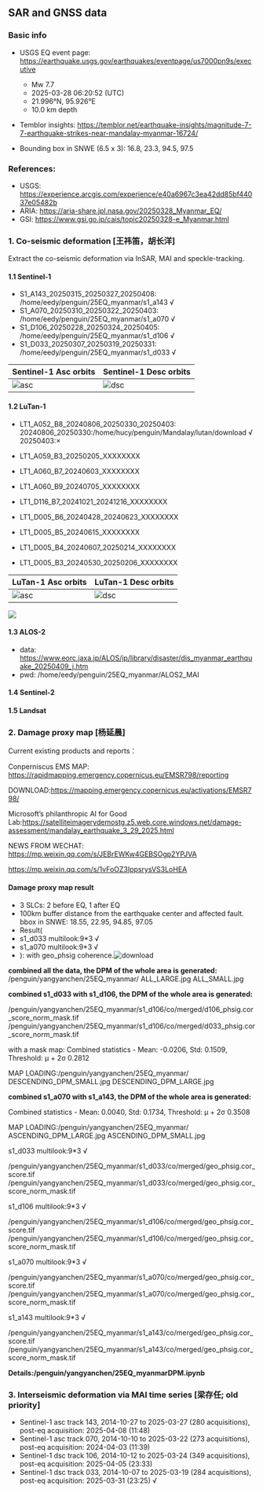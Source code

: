 ## SAR and GNSS data

### Basic info

+ USGS EQ event page: https://earthquake.usgs.gov/earthquakes/eventpage/us7000pn9s/executive
  - Mw 7.7
  - 2025-03-28 06:20:52 (UTC)
  - 21.996°N, 95.926°E
  - 10.0 km depth

+ Temblor insights: https://temblor.net/earthquake-insights/magnitude-7-7-earthquake-strikes-near-mandalay-myanmar-16724/

+ Bounding box in SNWE (6.5 x 3): 16.8, 23.3, 94.5, 97.5

### References:

+ USGS: https://experience.arcgis.com/experience/e40a6967c3ea42dd85bf44037e05482b
+ ARIA: https://aria-share.jpl.nasa.gov/20250328_Myanmar_EQ/
+ GSI: https://www.gsi.go.jp/cais/topic20250328-e_Myanmar.html

### 1. Co-seismic deformation [王祎笛，胡长洋]

Extract the co-seismic deformation via InSAR, MAI and speckle-tracking.

#### 1.1 Sentinel-1

+ S1_A143_20250315_20250327_20250408: /home/eedy/penguin/25EQ_myanmar/s1_a143 √
+ S1_A070_20250310_20250322_20250403: /home/eedy/penguin/25EQ_myanmar/s1_a070 √
+ S1_D106_20250228_20250324_20250405: /home/eedy/penguin/25EQ_myanmar/s1_d106 √
+ S1_D033_20250307_20250319_20250331: /home/eedy/penguin/25EQ_myanmar/s1_d033 √

| Sentinel-1 Asc orbits       | Sentinel-1 Desc orbits      |
| --------------------------- | --------------------------- |
| ![asc](./docs/loc_SenA.jpg) | ![dsc](./docs/loc_SenD.jpg) |

#### 1.2 LuTan-1

+ LT1_A052_B8_20240806_20250330_20250403: 20240806_20250330:/home/hucy/penguin/Mandalay/lutan/download √ 20250403:×
+ LT1_A059_B3_20250205_XXXXXXXX
+ LT1_A060_B7_20240603_XXXXXXXX
+ LT1_A060_B9_20240705_XXXXXXXX

+ LT1_D116_B7_20241021_20241216_XXXXXXXX
+ LT1_D005_B6_20240428_20240623_XXXXXXXX
+ LT1_D005_B5_20240615_XXXXXXXX
+ LT1_D005_B4_20240607_20250214_XXXXXXXX
+ LT1_D005_B3_20240530_20250206_XXXXXXXX

| LuTan-1 Asc orbits       | LuTan-1 Desc orbits      |
| --------------------------- | --------------------------- |
| ![asc](./docs/loc_LuTanA.png) | ![dsc](./docs/loc_LuTanD.png) |

![](./docs/Lt1A.jpg)

#### 1.3 ALOS-2

+ data: https://www.eorc.jaxa.jp/ALOS/jp/library/disaster/dis_myanmar_earthquake_20250409_j.htm
+ pwd: /home/eedy/penguin/25EQ_myanmar/ALOS2_MAI

#### 1.4 Sentinel-2

#### 1.5 Landsat


### 2. Damage proxy map [杨延晨]

Current existing products and reports：

Conperniscus EMS MAP: https://rapidmapping.emergency.copernicus.eu/EMSR798/reporting

DOWNLOAD:https://mapping.emergency.copernicus.eu/activations/EMSR798/

Microsoft’s philanthropic AI for Good Lab:https://satelliteimagerydemostg.z5.web.core.windows.net/damage-assessment/mandalay_earthquake_3_29_2025.html

NEWS FROM WECHAT:
https://mp.weixin.qq.com/s/JEBrEWKw4GEBSOgp2YPJVA

https://mp.weixin.qq.com/s/1vFoOZ3IppsrysVS3LoHEA

#### Damage proxy map result
+ 3 SLCs: 2 before EQ, 1 after EQ
+ 100km buffer distance from the earthquake center and affected fault. bbox in SNWE: 18.55, 22.95, 94.85, 97.05
+ Result(
+ s1_d033 multilook:9*3 √
+ s1_a070 multilook:9*3 √
+ ): with geo_phsig coherence.![download](https://github.com/user-attachments/assets/d543d5c5-59e4-442b-801c-0a64182300f7)

**combined all the data, the DPM of the whole area is generated:**
/penguin/yangyanchen/25EQ_myanmar/
ALL_LARGE.jpg 
ALL_SMALL.jpg 

**combined s1_d033 with s1_d106, the DPM of the whole area is generated:**

/penguin/yangyanchen/25EQ_myanmar/s1_d106/co/merged/d106_phsig.cor_score_norm_mask.tif
/penguin/yangyanchen/25EQ_myanmar/s1_d106/co/merged/d033_phsig.cor_score_norm_mask.tif

with a mask map: Combined statistics - Mean: -0.0206, Std: 0.1509, Threshold: μ + 2σ  0.2812 

MAP LOADING:/penguin/yangyanchen/25EQ_myanmar/
DESCENDING_DPM_SMALL.jpg
DESCENDING_DPM_LARGE.jpg 

**combined s1_a070 with s1_a143, the DPM of the whole area is generated:**

Combined statistics - Mean: 0.0040, Std: 0.1734, Threshold:  μ + 2σ  0.3508

MAP LOADING:/penguin/yangyanchen/25EQ_myanmar/
ASCENDING_DPM_LARGE.jpg
ASCENDING_DPM_SMALL.jpg

s1_d033 multilook:9*3 √

/penguin/yangyanchen/25EQ_myanmar/s1_d033/co/merged/geo_phsig.cor_score.tif
/penguin/yangyanchen/25EQ_myanmar/s1_d033/co/merged/geo_phsig.cor_score_norm_mask.tif

 s1_d106 multilook:9*3 √

/penguin/yangyanchen/25EQ_myanmar/s1_d106/co/merged/geo_phsig.cor_score.tif
/penguin/yangyanchen/25EQ_myanmar/s1_d106/co/merged/geo_phsig.cor_score_norm_mask.tif

 s1_a070 multilook:9*3 √
 
/penguin/yangyanchen/25EQ_myanmar/s1_a070/co/merged/geo_phsig.cor_score.tif
/penguin/yangyanchen/25EQ_myanmar/s1_a070/co/merged/geo_phsig.cor_score_norm_mask.tif

 s1_a143 multilook:9*3 √

/penguin/yangyanchen/25EQ_myanmar/s1_a143/co/merged/geo_phsig.cor_score.tif
/penguin/yangyanchen/25EQ_myanmar/s1_a143/co/merged/geo_phsig.cor_score_norm_mask.tif

**Details:/penguin/yangyanchen/25EQ_myanmarDPM.ipynb**


### 3. Interseismic deformation via MAI time series [梁存任; old priority]

+ Sentinel-1 asc track 143, 2014-10-27 to 2025-03-27 (280 acquisitions), post-eq acquisition: 2025-04-08 (11:48)
+ Sentinel-1 asc track 070, 2014-10-10 to 2025-03-22 (273 acquisitions), post-eq acquisition: 2024-04-03 (11:39)
+ Sentinel-1 dsc track 106, 2014-10-12 to 2025-03-24 (349 acquisitions), post-eq acquisition: 2025-04-05 (23:33)
+ Sentinel-1 dsc track 033, 2014-10-07 to 2025-03-19 (284 acquisitions), post-eq acquisition: 2025-03-31 (23:25) √

